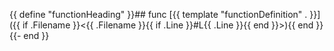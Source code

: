 {{ define "functionHeading" }}## func [{{ template "functionDefinition" . }}]({{ if .Filename }}<{{ .Filename }}{{ if .Line }}#L{{ .Line }}{{ end }}>){{ end }}{{- end }}